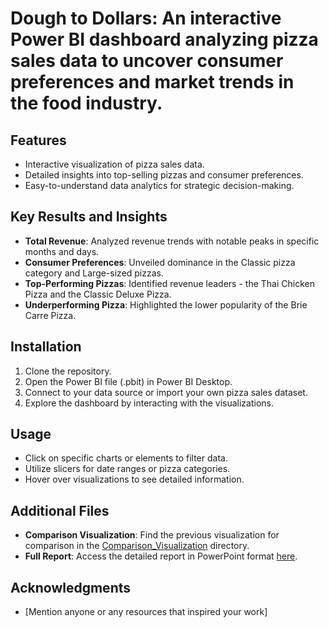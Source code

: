 # Dough to Dollars: An interactive Power BI dashboard analyzing pizza sales data to uncover consumer preferences and market trends in the food industry.

## Features

- Interactive visualization of pizza sales data.
- Detailed insights into top-selling pizzas and consumer preferences.
- Easy-to-understand data analytics for strategic decision-making.

## Key Results and Insights

- **Total Revenue**: Analyzed revenue trends with notable peaks in specific months and days.
- **Consumer Preferences**: Unveiled dominance in the Classic pizza category and Large-sized pizzas.
- **Top-Performing Pizzas**: Identified revenue leaders - the Thai Chicken Pizza and the Classic Deluxe Pizza.
- **Underperforming Pizza**: Highlighted the lower popularity of the Brie Carre Pizza.

## Installation

1. Clone the repository.
2. Open the Power BI file (.pbit) in Power BI Desktop.
3. Connect to your data source or import your own pizza sales dataset.
4. Explore the dashboard by interacting with the visualizations.

## Usage

- Click on specific charts or elements to filter data.
- Utilize slicers for date ranges or pizza categories.
- Hover over visualizations to see detailed information.

## Additional Files

- **Comparison Visualization**: Find the previous visualization for comparison in the [Comparison_Visualization](link-to-previous-visualization) directory.
- **Full Report**: Access the detailed report in PowerPoint format [here](link-to-powerpoint-file).

## Acknowledgments

- [Mention anyone or any resources that inspired your work]

